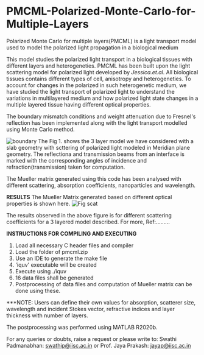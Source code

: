 # PMCML-Polarized-Monte-Carlo-for-Multiple-Layers
Polarized Monte Carlo for multiple layers(PMCML) is a light transport model used to model the polarized light propagation in a biological medium

This model studies the polarized light transport in a biological tissues with different layers and heterogeneties.
PMCML has been built upon the light scattering model for polarized light developed by _Jessica.et.al_. All biological tissues contains different types of cell, anisotropy and heterogeneties. To account for changes in the polarized in such heterogenetic medium, we have studied the light transport of polarized light to understand the variations in multilayered medium and how polarized light state changes in a multiple layered tissue having different optical properties. 

The boundary mismatch conditions and weight attenuation due to Fresnel's reflection has been implemented along with the light transport modelled using Monte Carlo method.

![boundary](https://user-images.githubusercontent.com/86607064/125151172-dadea100-e162-11eb-84fd-2f968b4493da.png)
The Fig 1. shows the 3 layer model we have considered with a slab geometry with scttering of polarized light modeled in Meridian plane geometry. The reflectiona and transmission beams from an interface is marked with the corresponding angles of incidence and refraction(transmission) taken for computation.

The Mueller matrix generated using this code has been analysed with different scattering, absorption coefficients, nanoparticles and wavelength.

**RESULTS**
The Mueller Matrix generated based on different optical properties is shown here.
![Fig scat](https://user-images.githubusercontent.com/86607064/125185618-84955f00-e243-11eb-8119-10640f8a4e50.png)

The results observed in the above figure is for different scattering coefficients for a 3 layered model described.
For more, Ref:.........


**INSTRUCTIONS FOR COMPILING AND EXECUTING**
1. Load all necessary C header files and compiler
2. Load the folder of pmcml.zip
3. Use an IDE to generate the make file
4. 'iquv' executable will be created
5. Execute using ./iquv
6. 16 data files shall be generated 
7. Postprocessing of data files and computation of Mueller matrix can be done using these.


***NOTE: Users can define their own values for absorption, scatterer size, wavelength and incident Stokes vector, refractive indices and layer thickness with number of layers.



The postprocessing was performed using MATLAB R2020b. 

For any queries or doubts, raise a request or please write to: 
Swathi Padmanabhan: swathip@iisc.ac.in
or 
Prof. Jaya Prakash: jayap@iisc.ac.in



